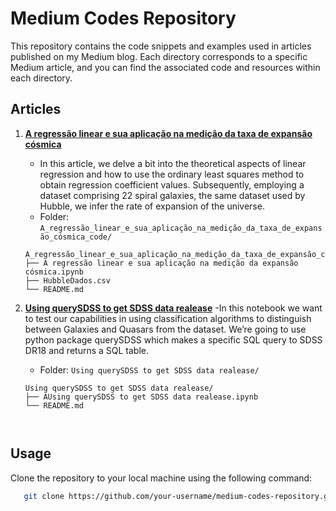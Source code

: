 # Medium Codes Repository

This repository contains the code snippets and examples used in articles published on my Medium blog. Each directory corresponds to a specific Medium article, and you can find the associated code and resources within each directory.

## Articles

1. **[A regressão linear e sua aplicação na medição da taxa de expansão cósmica](https://medium.com/p/ff3fcd7653fe)**
   - In this article, we delve a bit into the theoretical aspects of linear regression and how to use the ordinary least squares method to obtain regression coefficient values. Subsequently, employing a dataset comprising 22 spiral galaxies, the same dataset used by Hubble, we infer the rate of expansion of the universe.
   - Folder: `A_regressão_linear_e_sua_aplicação_na_medição_da_taxa_de_expansão_cósmica_code/`

   ```plaintext
   A_regressão_linear_e_sua_aplicação_na_medição_da_taxa_de_expansão_cósmica_code/
   ├── A regressão linear e sua aplicação na medição da expansão cósmica.ipynb
   ├── HubbleDados.csv
   └── README.md

2. **[Using querySDSS to get SDSS data realease](https://medium.com/@acosmicdebugger/usando-querysdss-para-obter-dados-do-sloan-digital-sky-survey-e-classificar-os-objetos-através-00e716707324)** 
   -In this notebook we want to test our capabilities in using classification algorithms to distinguish between
Galaxies and Quasars from the dataset. We’re going to use python package querySDSS which makes a
specific SQL query to SDSS DR18 and returns a SQL table.
   - Folder: `Using querySDSS to get SDSS data realease/`

   ```plaintext
   Using querySDSS to get SDSS data realease/
   ├── AUsing querySDSS to get SDSS data realease.ipynb
   └── README.md



## Usage

Clone the repository to your local machine using the following command:
   ```bash
      git clone https://github.com/your-username/medium-codes-repository.git
   ```
   
